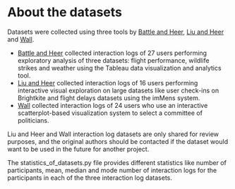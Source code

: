 # About the datasets

Datasets were collected using three tools by [Battle and Heer](https://idl.cs.washington.edu/files/2019-CharacterizingEVA-EuroVis.pdf), [Liu and Heer](https://idl.cs.washington.edu/papers/latency/) and [Wall](https://emilywall.github.io/media/papers/Thesis.pdf).

* [Battle and Heer](https://idl.cs.washington.edu/files/2019-CharacterizingEVA-EuroVis.pdf) collected interaction logs of 27 users performing exploratory analysis of three datasets: flight performance, wildlife strikes and weather using the Tableau data visualization and analytics tool.
* [Liu and Heer](https://idl.cs.washington.edu/papers/latency/) collected interaction logs of 16 users performing interactive visual exploration on large datasets like user check-ins on Brightkite and flight delays datasets using the imMens system.
* [Wall](https://emilywall.github.io/media/papers/Thesis.pdf) collected interaction logs of 24 users who use an interactive scatterplot-based visualization system to select a committee of politicians.

Liu and Heer and Wall interaction log datasets are only shared for review purposes, and the original authors should be contacted if the dataset would want to be used in the future for another project.

The statistics_of_datasets.py file provides different statistics like number of participants, mean, median and mode number of interaction logs for the participants in each of the three interaction log datasets.
